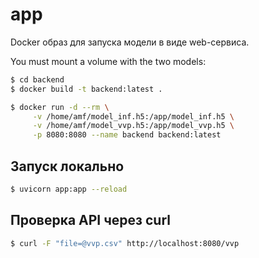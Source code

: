 # app

Docker образ для запуска модели в виде web-сервиса.

You must mount a volume with the two models:
```sh
$ cd backend
$ docker build -t backend:latest .

$ docker run -d --rm \
     -v /home/amf/model_inf.h5:/app/model_inf.h5 \
     -v /home/amf/model_vvp.h5:/app/model_vvp.h5 \
     -p 8080:8080 --name backend backend:latest
```

## Запуск локально
```sh
$ uvicorn app:app --reload
```

## Проверка API через curl
```sh
$ curl -F "file=@vvp.csv" http://localhost:8080/vvp
```
